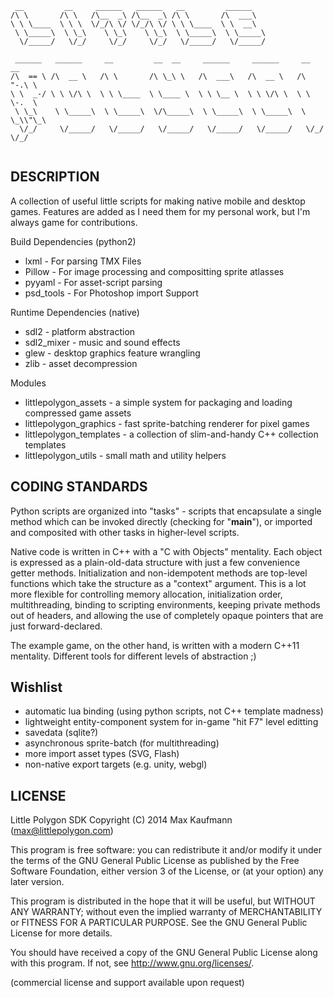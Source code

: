 ```
 __         __     ______   ______   __         ______    
/\ \       /\ \   /\__  _\ /\__  _\ /\ \       /\  ___\   
\ \ \____  \ \ \  \/_/\ \/ \/_/\ \/ \ \ \____  \ \  __\   
 \ \_____\  \ \_\    \ \_\    \ \_\  \ \_____\  \ \_____\ 
  \/_____/   \/_/     \/_/     \/_/   \/_____/   \/_____/ 
                                                          
 ______   ______     __         __  __     ______     ______     __   __    
/\  == \ /\  __ \   /\ \       /\ \_\ \   /\  ___\   /\  __ \   /\ "-.\ \   
\ \  _-/ \ \ \/\ \  \ \ \____  \ \____ \  \ \ \__ \  \ \ \/\ \  \ \ \-.  \  
 \ \_\    \ \_____\  \ \_____\  \/\_____\  \ \_____\  \ \_____\  \ \_\\"\_\ 
  \/_/     \/_____/   \/_____/   \/_____/   \/_____/   \/_____/   \/_/ \/_/ 
                                                                            
```

DESCRIPTION
-----------

A collection of useful little scripts for making native mobile and desktop games.  Features
are added as I need them for my personal work, but I'm always game for contributions.

Build Dependencies (python2)
* lxml - For parsing TMX Files
* Pillow - For image processing and compositting sprite atlasses
* pyyaml - For asset-script parsing
* psd_tools - For Photoshop import Support

Runtime Dependencies (native)
* sdl2 - platform abstraction
* sdl2_mixer - music and sound effects
* glew - desktop graphics feature wrangling
* zlib - asset decompression

Modules
* littlepolygon_assets - a simple system for packaging and loading compressed game assets
* littlepolygon_graphics - fast sprite-batching renderer for pixel games
* littlepolygon_templates - a collection of slim-and-handy C++ collection templates
* littlepolygon_utils - small math and utility helpers

CODING STANDARDS
----------------

Python scripts are organized into "tasks" - scripts that encapsulate a single method which
can be invoked directly (checking for "__main__"), or imported and composited with other
tasks in higher-level scripts.

Native code is written in C++ with a "C with Objects" mentality.  Each object is expressed
as a plain-old-data structure with just a few convenience getter methods.  Initialization and
non-idempotent methods are top-level functions which take the structure as a "context" argument.
This is a lot more flexible for controlling memory allocation, initialization order, multithreading, 
binding to scripting environments, keeping private methods out of headers, and allowing the use of
completely opaque pointers that are just forward-declared.

The example game, on the other hand, is written with a modern C++11 mentality.  Different tools for 
different levels of abstraction ;)

Wishlist
--------

* automatic lua binding (using python scripts, not C++ template madness)
* lightweight entity-component system for in-game "hit F7" level editting
* savedata (sqlite?)
* asynchronous sprite-batch (for multithreading)
* more import asset types (SVG, Flash)
* non-native export targets (e.g. unity, webgl)

LICENSE
-------

Little Polygon SDK
Copyright (C) 2014 Max Kaufmann (max@littlepolygon.com)

This program is free software: you can redistribute it and/or modify
it under the terms of the GNU General Public License as published by
the Free Software Foundation, either version 3 of the License, or
(at your option) any later version.

This program is distributed in the hope that it will be useful,
but WITHOUT ANY WARRANTY; without even the implied warranty of
MERCHANTABILITY or FITNESS FOR A PARTICULAR PURPOSE.  See the
GNU General Public License for more details.

You should have received a copy of the GNU General Public License
along with this program.  If not, see <http://www.gnu.org/licenses/>.

(commercial license and support available upon request)

